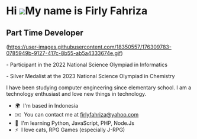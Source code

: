 Hi ![](https://user-images.githubusercontent.com/18350557/176309783-0785949b-9127-417c-8b55-ab5a4333674e.gif)My name is Firly Fahriza
=====================================================================================================================================

Part Time Developer
-------------------
(https://user-images.githubusercontent.com/18350557/176309783-0785949b-9127-417c-8b55-ab5a4333674e.gif)

\- Participant in the 2022 National Science Olympiad in Informatics

\- Silver Medalist at the 2023 National Science Olympiad in Chemistry

I have been studying computer engineering since elementary school. I am a technology enthusiast and love new things in technology.

*   🌍  I'm based in Indonesia
*   ✉️  You can contact me at [firlyfahriza@yahoo.com](mailto:firlyfahriza@yahoo.com)
*   🧠  I'm learning Python, JavaScript, PHP, Node.Js
*   ⚡  I love cats, RPG Games (especially J-RPG)
